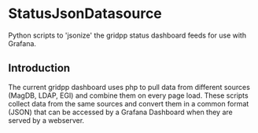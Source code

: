 # StatusJsonDatasource
Python scripts to 'jsonize' the gridpp status dashboard feeds for use with Grafana.

## Introduction
The current gridpp dashboard uses php to pull data from different sources (MagDB,
LDAP, EGI) and combine them on every page load. These scripts collect data from
the same sources and convert them in a common format (JSON) that can be accessed
by a Grafana Dashboard when they are served by a webserver.
